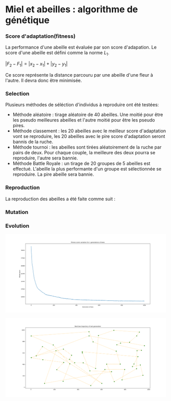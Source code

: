 # Miel et abeilles : algorithme de génétique

### Score d'adaptation(fitness)
La performance d'une abeille est évaluée par son score d'adapation. Le score d'une abeille est défini comme la norme $`L_1`$.


$`|F_2 - F_1| = |x_2-x_1|+|y_2-y_1|`$


Ce score représente la distance parcouru par une abeille d'une fleur à l'autre. Il devra donc être minimisée.

### Selection
Plusieurs méthodes de séléction d'individus à reproduire ont été testées:
- Méthode aléatoire : tirage aléatoire de 40 abeilles. Une moitié pour être les pseudo meilleures abeilles et l'autre moitié pour être les pseudo pires.
- Méthode classement : les 20 abeilles avec le meilleur score d'adaptation vont se reproduire, les 20 abeilles avec le pire score d'adaptation seront bannis de la ruche.
- Méthode tournoi : les abeilles sont tirées aléatoirement de la ruche par pairs de deux. Pour chaque couple, la meilleure des deux pourra se reproduire, l'autre sera bannie.
- Méthode Battle Royale : un tirage de 20 groupes de 5 abeilles est effectué. L'abeille la plus performante d'un groupe est sélectionnée se reproduire. La pire abeille sera bannie.

### Reproduction
La reproduction des abeilles a été faite comme suit :

### Mutation

### Evolution

![generations](Plots/mean_fitness_score_variation_for_1000_generations_at_rank.png)

![best-bees](Plots/best_bee_trajectory_of_last_generation_out_of_1000_at_rank.png)
